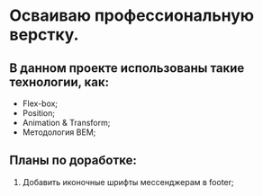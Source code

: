 # Осваиваю профессиональную верстку.

## В данном проекте использованы такие технологии, как:
* Flex-box;
* Position;
* Animation & Transform;
* Методология BEM;

## Планы по доработке:
1. Добавить иконочные шрифты мессенджерам в footer;
